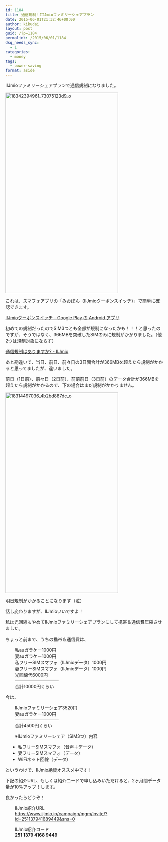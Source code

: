 ```yaml
---
id: 1184
title: 通信規制！IIJmioファミリーシェアプラン
date: 2015-06-01T21:32:46+00:00
author: kikudai
layout: post
guid: /?p=1184
permalink: /2015/06/01/1184
dsq_needs_sync:
  - 1
categories:
  - money
tags:
  - power-saving
format: aside
---
```

IIJmioファミリーシェアプランで通信規制になりました。

<a title="IIJmio通信規制, on Flickr" href="https://www.flickr.com/photos/125776803@N07/18154683250" target="_blank"><img src="https://c4.staticflickr.com/8/7728/18154683250_c78def0451_z.jpg" alt="18342394961_73075123d9_o" width="360" height="640" /></a>
  
<!--more-->

これは、スマフォアプリの「みおぽん（IIJmioクーポンスイッチ）」で簡単に確認できます。

<a href="https://play.google.com/store/apps/details?id=jp.ad.iij.couponswitch&hl=ja" target="_blank">IIJmioクーポンスイッチ - Google Play の Android アプリ</a>

初めての規制だったのでSIM3つとも全部が規制になったかも！！！と思ったのですが、そうではなく、366MBを突破したSIMのみに規制がかかりました。（他2つは規制対象にならず）

<a href="https://help.iijmio.jp/app/answers/detail/a_id/61/related/1" target="_blank">通信規制はありますか? - IIJmio</a>

あと勘違いで、当日、前日、前々日の3日間合計が366MBを超えたら規制がかかると思ってましたが、違いました。

前日（1日前）、前々日（2日前）、前前前日（3日前）のデータ合計が366MBを超えたら規制がかかるので、下の場合はまだ規制がかかりません。

<a title="IIJmio明日から通信規制（泣）, on Flickr" href="https://www.flickr.com/photos/125776803@N07/18154683160" target="_blank"><img src="https://c1.staticflickr.com/9/8830/18154683160_8a8c70656a_z.jpg" alt="18314497036_4b2bd887dc_o" width="360" height="640" /></a>

明日規制がかかることになります（泣）

話し変わりますが、IIJmioいいですよ！

私は光回線もやめてIIJmioファミリーシェアプランにして携帯＆通信費圧縮させました。

ちょっと前まで、うちの携帯＆通信費は、

<p style="padding-left: 30px;">
  私auガラケー1000円<br /> 妻auガラケー1000円<br /> 私フリーSIMスマフォ（IIJmioデータ）1000円<br /> 妻フリーSIMスマフォ（IIJmioデータ）1000円<br /> 光回線代6000円<br /> &#8212;&#8212;&#8212;&#8212;&#8212;&#8212;&#8212;&#8212;&#8212;&#8212;<br /> 合計10000円くらい
</p>

今は、

<p style="padding-left: 30px;">
  IIJmioファミリーシェア3520円<br /> 妻auガラケー1000円<br /> &#8212;&#8212;&#8212;&#8212;&#8212;&#8212;&#8212;&#8212;&#8212;&#8212;<br /> 合計4500円くらい
</p>

<p style="padding-left: 30px;">
  ※IIJmioファミリーシェア（SIM3つ）内容
</p>

<ul style="padding-left: 40px;">
  <li>
    私フリーSIMスマフォ（音声＋データ）
  </li>
  <li>
    妻フリーSIMスマフォ（データ）
  </li>
  <li>
    WiFiネット回線（データ）
  </li>
</ul>

というわけで、IIJmio絶賛オススメ中です！

下記の紹介URL、もしくは紹介コードで申し込みいただけると、2ヶ月間データ量が10%アップ！します。

良かったらどうぞ！

<p style="padding-left: 30px;">
  IIJmio紹介URL<br /> <a href="https://www.iijmio.jp/campaign/mgm/invite/?id=251137941689449&sns=0" target="_blank">https://www.iijmio.jp/campaign/mgm/invite/?id=251137941689449&sns=0</a>
</p>

<p style="padding-left: 30px;">
  IIJmio紹介コード<br /> <strong>251 1379 4168 9449</strong>
</p>